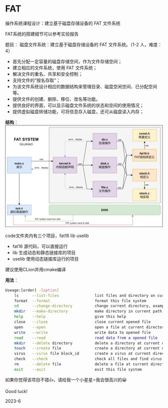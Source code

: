 # FAT

操作系统课程设计：建立基于磁盘存储设备的 FAT 文件系统

FAT系统的搭建细节可以参考实验报告

题目： 磁盘文件系统：建立基于磁盘存储设备的 FAT 文件系统。（1-2 人，难度：4）

- 首先分配一定容量的磁盘存储空间，作为文件存储空间；
- 建立相应的文件系统，使用 FAT 文件系统；
- 解决文件的重名、共享和安全控制；
- 支持文件的“按名存取”；
- 为该文件系统设计相应的数据结构来管理目录、磁盘空闲空间、已分配空间等。
- 提供文件的创建、删除、移位、改名等功能。
- 提供良好的界面，可以显示磁盘文件系统的状态和空间的使用情况；
- 提供虚拟磁盘转储功能，可将信息存入磁盘，还可从磁盘读入内存；

**结构**：
![Frame](img/FAT.png)

code文件夹内有三个项目，fat16 lib uselib

- fat16 源代码，可以直接运行
- lib 生成动态和静态链接库的项目
- uselib 使用动态链接库运行的项目

建议使用CLion并用cmake编译

**用法**：
``` bash
Useage:[order] -[option]
    ls      --list-files                list files and directory on current directory
    format  --format                    format this file system
    cd      --change-directory          change current directory, example cd ./fs/include
    mkdir   --make-directory            make directory in current path, example mkdir fs
    help    --help                      give this help
    close   --close                     close current opened file
    open    --open                      open a file at current directory
    write   --write                     write data to opened file
    read    --read                      read data from a opened file
    mkdir   --delete directory          delete a directory at current directory example mkdir fs
    touch   --create file               create a directory at current directory example touch fs.txt
    virus   --virus file block_id       create a virus at current directory, example virus fs.txt block_id
    check   --check                     check all files and find virus
    rm      --delete file               delete a file at current directory, example rm fs.txt
    exit    --exit                      exit this file system
```

如果你觉得该项目不错👍，请给我一个小星星⭐我会很高兴的😀

Good luck! 

2023-6

